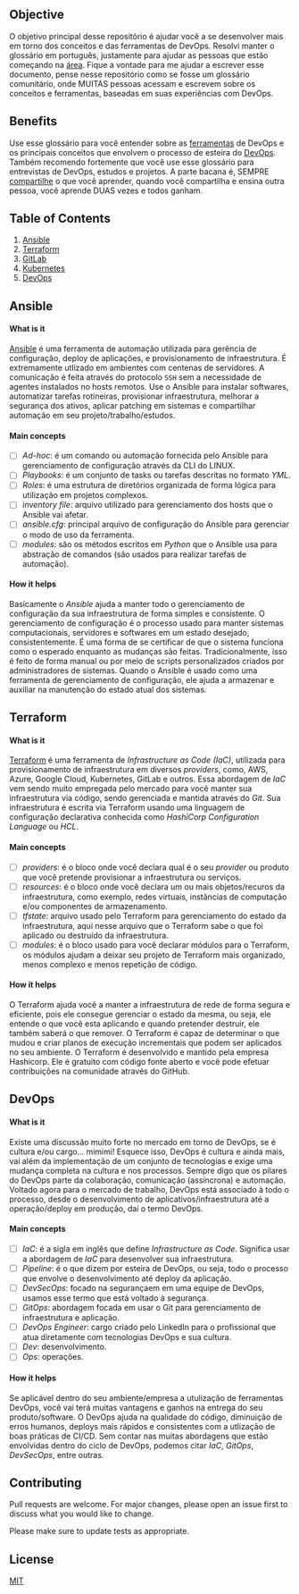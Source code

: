 ## Objective
O objetivo principal desse repositório é ajudar você a se desenvolver mais em torno dos conceitos e das ferramentas de DevOps. Resolvi manter o glossário em português, justamente para ajudar as pessoas que estão começando na [área](https://gomex.me/blog/primeiros_passos_devops/). Fique a vontade para me ajudar a escrever esse documento, pense nesse repositório como se fosse um glossário comunitário, onde MUITAS pessoas acessam e escrevem sobre os conceitos e ferramentas, baseadas em suas experiências com DevOps.


## Benefits
Use esse glossário para você entender sobre as [ferramentas](https://4linux.com.br/ferramentas-do-mundo-devops/) de DevOps e os principais conceitos que envolvem o processo de esteira do [DevOps](https://aws.amazon.com/pt/devops/what-is-devops/). Também recomendo fortemente que você use esse glossário para entrevistas de DevOps, estudos e projetos. A parte bacana é, SEMPRE [compartilhe](https://amauryborgesouza.medium.com/) o que você aprender, quando você compartilha e ensina outra pessoa, você aprende DUAS vezes e todos ganham.


## Table of Contents
1. [Ansible](#Ansible)
2. [Terraform](#Terraform)
3. [GitLab](#GitLab)
4. [Kubernetes](#Kubernetes)
5. [DevOps](#DevOps)


## Ansible

#### What is it
[Ansible](https://docs.ansible.com/) é uma ferramenta de automação utilizada para gerência de configuração, deploy de aplicações, e provisionamento de infraestrutura. É extremamente utlizado em ambientes com centenas de servidores. A comunicação é feita através do protocolo `SSH` sem a necessidade de agentes instalados no hosts remotos. Use o Ansible para instalar softwares, automatizar tarefas rotineiras, provisionar infraestrutura, melhorar a segurança dos ativos, aplicar patching em sistemas e compartilhar automação em seu projeto/trabalho/estudos.

#### Main concepts
- [ ] *Ad-hoc*: é um comando ou automação fornecida pelo Ansible para gerenciamento de configuração através da CLI do LINUX.
- [ ] *Playbooks*: é um conjunto de tasks ou tarefas descritas no formato *YML*.
- [ ] *Roles*: é uma estrutura de diretórios organizada de forma lógica para utilização em projetos complexos.
- [ ] *inventory file*: arquivo utilizado para gerenciamento dos hosts que o Ansible vai afetar.
- [ ] *ansible.cfg*: principal arquivo de configuração do Ansible para gerenciar o modo de uso da ferramenta.
- [ ] *modules*: são os métodos escritos em *Python* que o Ansible usa para abstração de comandos (são usados para realizar tarefas de automação).

#### How it helps
Basicamente o *Ansible* ajuda a manter todo o gerenciamento de configuração da sua infraestrutura de forma simples e consistente. O gerenciamento de configuração é o processo usado para manter sistemas computacionais, servidores e softwares em um estado desejado, consistentemente. É uma forma de se certificar de que o sistema funciona como o esperado enquanto as mudanças são feitas. Tradicionalmente, isso é feito de forma manual ou por meio de scripts personalizados criados por administradores de sistemas. Quando o Ansible é usado como uma ferramenta de gerenciamento de configuração, ele ajuda a armazenar e auxiliar na manutenção do estado atual dos sistemas. 


## Terraform

#### What is it
[Terraform](https://www.terraform.io/) é uma ferramenta de *Infrastructure as Code (IaC)*, utilizada para provisionamento de infraestrutura em diversos *providers*, como, AWS, Azure, Google Cloud, Kubernetes, GitLab e outros. Essa abordagem de *IaC* vem sendo muito empregada pelo mercado para você manter sua infraestrutura via código, sendo gerenciada e mantida através do *Git*. Sua infraestrutura é escrita via Terraform usando uma linguagem de configuração declarativa conhecida como *HashiCorp Configuration Language* ou *HCL*.

#### Main concepts
- [ ] *providers*: é o bloco onde você declara qual é o seu *provider* ou produto que você pretende provisionar a infraestrutura ou serviços.
- [ ] *resources*: é o bloco onde você declara um ou mais objetos/recuros da infraestrutura, como exemplo, redes virtuais, instâncias de computação e/ou componentes de armazenamento.
- [ ] *tfstate*: arquivo usado pelo Terraform para gerenciamento do estado da infraestrutura, aqui nesse arquivo que o Terraform sabe o que foi aplicado ou destruído da infraestrutura.
- [ ] *modules*: é o bloco usado para você declarar módulos para o Terraform, os módulos ajudam a deixar seu projeto de Terraform mais organizado, menos complexo e menos repetição de código.

#### How it helps
O Terraform ajuda você a manter a infraestrutura de rede de forma segura e eficiente, pois ele consegue gerenciar o estado da mesma, ou seja, ele entende o que você esta aplicando e quando pretender destruir, ele também saberá o que remover. O Terraform é capaz de determinar o que mudou e criar planos de execução incrementais que podem ser aplicados no seu ambiente. O Terraform é desenvolvido e mantido pela empresa Hashicorp. Ele é gratuito com código fonte aberto e você pode efetuar contribuições na comunidade através do GitHub.

## DevOps

#### What is it
Existe uma discussão muito forte no mercado em torno de DevOps, se é cultura e/ou cargo... mimimi! Esquece isso, DevOps é cultura e ainda mais, vai além da implementação de um conjunto de tecnologias e exige uma mudança completa na cultura e nos processos. Sempre digo que os pilares do DevOps parte da colaboração, comunicação (assíncrona) e automação. Voltado agora para o mercado de trabalho, DevOps está associado à todo o processo, desde o desenvolvimento de aplicativos/infraestrutura até a operação/deploy em produção, daí o termo DevOps.

#### Main concepts
- [ ] *IaC*: é a sigla em inglês que define *Infrastructure as Code*. Significa usar a abordagem de *IaC* para desenvolver sua infraestrutura.
- [ ] *Pipeline*: é o que dizem por esteira de DevOps, ou seja, todo o processo que envolve o desenvolvimento até deploy da aplicação.
- [ ] *DevSecOps*: focado na segurançaem em uma equipe de DevOps, usamos esse termo que está voltado à segurança.
- [ ] *GitOps*: abordagem focada em usar o Git para gerenciamento de infraestrutura e aplicação.
- [ ] *DevOps Engineer*: cargo criado pelo LinkedIn para o profissional que atua diretamente com tecnologias DevOps e sua cultura.
- [ ] *Dev*: desenvolvimento.
- [ ] *Ops*: operações.

#### How it helps
Se aplicável dentro do seu ambiente/empresa a utulização de ferramentas DevOps, você vai terá muitas vantagens e ganhos na entrega do seu produto/software. O DevOps ajuda na qualidade do código, diminuição de erros humanos, deploys mais rápidos e consistentes com a utlização de boas práticas de CI/CD. Sem contar nas muitas abordagens que estão envolvidas dentro do ciclo de DevOps, podemos citar *IaC*, *GitOps*, *DevSecOps*, entre outras.

## Contributing
Pull requests are welcome. For major changes, please open an issue first to discuss what you would like to change.

Please make sure to update tests as appropriate.

## License
[MIT](https://choosealicense.com/licenses/mit/)


